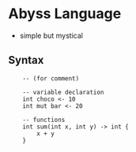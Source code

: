 # Abyss Language
- simple but mystical 

## Syntax 

```
    -- (for comment)

    -- variable declaration
    int choco <- 10
    int mut bar <- 20

    -- functions
    int sum(int x, int y) -> int {
        x + y
    } 
```